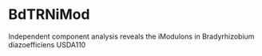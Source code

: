 # BdTRNiMod
Independent component analysis reveals the iModulons in Bradyrhizobium diazoefficiens USDA110
